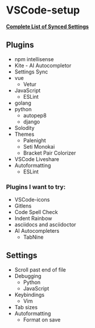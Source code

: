 # VSCode-setup

[**Complete List of Synced Settings**](https://gist.github.com/gwenf/a9e3a9859f55b1fed72ca7137a87c8ba)

## Plugins

* npm intellisense
* Kite - AI Autocompletor
* Settings Sync
* vue
	* Vetur
* JavaScript
	* ESLint
* golang
* python
	* autopep8
	* django
* Solodity
* Themes
	* Palenight
	* Seti Monokai
	* Bracket Pair Colorizer
* VSCode Liveshare
* Autoformatting
	* ESLint

### Plugins I want to try:

* VSCode-icons
* Gitlens
* Code Spell Check
* Indent Rainbow
* asciidocs and asciidoctor
* AI Autocompleters
	* TabNine

## Settings

* Scroll past end of file
* Debugging
	* Python
	* JavaScript
* Keybindings
	* Vim
* Tab sizes
* Autoformatting
	* Format on save
